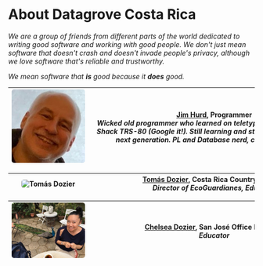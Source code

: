 <div class="table-wrapper" markdown="block">

# About Datagrove Costa Rica

_We are a group of friends from different parts of the world dedicated to writing good software and working with good people. We don't just mean software that doesn't crash and doesn't invade people's privacy, although we love software that's reliable and trustworthy._ 
<br />

_We mean software that <strong>is</strong> good because it <strong>does</strong> good._
<br />

|<div class="table-col-one" style="width: 150px"><img src="Jim_Hurd.jpeg" alt="Jim Hurd" width="150" style="border-radius:5px"/></div>|<div class="table-col-two" style="width: 500px">[Jim Hurd](https://twitter.com/imoldfella), Programmer<br /><strong>_Wicked old programmer who learned on teletype machines and Radio Shack TRS-80 (Google it!). Still learning and still building code for the next generation. PL and Database nerd, crypto aficionado._</strong></div>     |
:-------------------------------: | :-------------------:

|<div class="table-col-one" style="width: 150px"><img src="Tomás_Dozier.jpeg" alt="Tomás Dozier" width="150" style="border-radius:5px"/></div>| <div class="table-col-two" style="width: 500px">[Tomás Dozier](https://twitter.com/datagrovecr), Costa Rica Country Director<br /> <strong>_Director of EcoGuardianes, Educator_</strong></div>   |
:-------------------------------: | :-------------------:

|<div class="table-col-one" style="width: 150px"><img src="Chelsea_Dozier.jpeg" alt="Chelsea Dozier" width="150" style="border-radius:5px"/></div>|<div class="table-col-two" style="width: 500px">[Chelsea Dozier](https://twitter.com/datagrovecr), San José Office Manager<br /> <strong>_Educator_</strong></div>    |
:-------------------------------: | :-------------------:

</div>